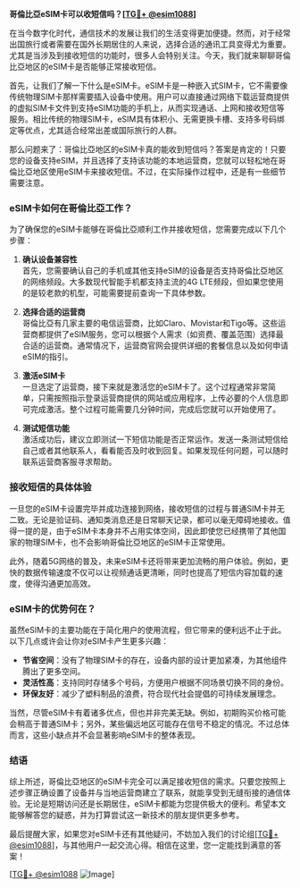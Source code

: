 **哥倫比亞eSIM卡可以收短信吗？[[TG💪+ @esim1088](https://t.me/s/esim1088)]**

在当今数字化时代，通信技术的发展让我们的生活变得更加便捷。然而，对于经常出国旅行或者需要在国外长期居住的人来说，选择合适的通讯工具变得尤为重要。尤其是当涉及到接收短信的功能时，很多人会特别关注。今天，我们就来聊聊哥倫比亞地区的eSIM卡是否能够正常接收短信。

首先，让我们了解一下什么是eSIM卡。eSIM卡是一种嵌入式SIM卡，它不需要像传统物理SIM卡那样需要插入设备中使用。用户可以直接通过网络下载运营商提供的虚拟SIM卡文件到支持eSIM功能的手机上，从而实现通话、上网和接收短信等服务。相比传统的物理SIM卡，eSIM具有体积小、无需更换卡槽、支持多号码绑定等优点，尤其适合经常出差或国际旅行的人群。

那么问题来了：哥倫比亞地区的eSIM卡真的能收到短信吗？答案是肯定的！只要您的设备支持eSIM，并且选择了支持该功能的本地运营商，您就可以轻松地在哥倫比亞地区使用eSIM卡来接收短信。不过，在实际操作过程中，还是有一些细节需要注意。

### eSIM卡如何在哥倫比亞工作？

为了确保您的eSIM卡能够在哥倫比亞顺利工作并接收短信，您需要完成以下几个步骤：

1. **确认设备兼容性**  
   首先，您需要确认自己的手机或其他支持eSIM的设备是否支持哥倫比亞地区的网络频段。大多数现代智能手机都支持主流的4G LTE频段，但如果您使用的是较老款的机型，可能需要提前查询一下具体参数。

2. **选择合适的运营商**  
   哥倫比亞有几家主要的电信运营商，比如Claro、Movistar和Tigo等。这些运营商都提供了eSIM服务，您可以根据个人需求（如资费、覆盖范围）选择最合适的运营商。通常情况下，运营商官网会提供详细的套餐信息以及如何申请eSIM的指引。

3. **激活eSIM卡**  
   一旦选定了运营商，接下来就是激活您的eSIM卡了。这个过程通常非常简单，只需按照指示登录运营商提供的网站或应用程序，上传必要的个人信息即可完成激活。整个过程可能需要几分钟时间，完成后您就可以开始使用了。

4. **测试短信功能**  
   激活成功后，建议立即测试一下短信功能是否正常运作。发送一条测试短信给自己或者其他联系人，看看能否及时收到回复。如果发现任何问题，可以随时联系运营商客服寻求帮助。

### 接收短信的具体体验

一旦您的eSIM卡设置完毕并成功连接到网络，接收短信的过程与普通SIM卡并无二致。无论是验证码、通知类消息还是日常聊天记录，都可以毫无障碍地接收。值得一提的是，由于eSIM卡本身并不占用实体空间，因此即使您已经携带了其他国家的物理SIM卡，也不会影响哥倫比亞地区的eSIM卡正常使用。

此外，随着5G网络的普及，未来eSIM卡还将带来更加流畅的用户体验。例如，更快的数据传输速度不仅可以让视频通话更清晰，同时也提高了短信内容加载的速度，使得沟通更加高效。

### eSIM卡的优势何在？

虽然eSIM卡的主要功能在于简化用户的使用流程，但它带来的便利远不止于此。以下几点或许会让你对eSIM卡产生更多兴趣：

- **节省空间**：没有了物理SIM卡的存在，设备内部的设计更加紧凑，为其他组件腾出了更多空间。
- **灵活性高**：支持同时存储多个号码，方便用户根据不同场景切换不同的身份。
- **环保友好**：减少了塑料制品的浪费，符合现代社会提倡的可持续发展理念。

当然，尽管eSIM卡有着诸多优点，但也并非完美无缺。例如，初期购买价格可能会稍高于普通SIM卡；另外，某些偏远地区可能存在信号不稳定的情况。不过总体而言，这些小缺点并不会显著影响eSIM卡的整体表现。

### 结语

综上所述，哥倫比亞地区的eSIM卡完全可以满足接收短信的需求。只要您按照上述步骤正确设置了设备并与当地运营商建立了联系，就能享受到无缝衔接的通信体验。无论是短期访问还是长期居住，eSIM卡都能为您提供极大的便利。希望本文能够解答您的疑惑，并为打算尝试这一新技术的朋友提供更多参考。

最后提醒大家，如果您对eSIM卡还有其他疑问，不妨加入我们的讨论组[[TG💪+ @esim1088](https://t.me/s/esim1088)]，与其他用户一起交流心得。相信在这里，您一定能找到满意的答案！

[[TG💪+ @esim1088](https://t.me/s/esim1088) ![Image](https://i.postimg.cc/4NQfJmqS/Snipaste-2025-05-13-00-14-12.png)]